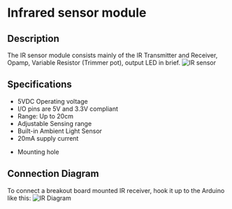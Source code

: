 # Infrared sensor module
## Description 
The IR sensor module consists mainly of the IR Transmitter and Receiver, Opamp, Variable Resistor (Trimmer pot), output LED in brief.
![IR sensor](https://components101.com/sites/default/files/inline-images/IR-Sensor-Module-Brief_0.png)
## Specifications
* 5VDC Operating voltage
* I/O pins are 5V and 3.3V compliant
* Range: Up to 20cm
* Adjustable Sensing range
* Built-in Ambient Light Sensor
* 20mA supply current
- Mounting hole
## Connection Diagram
To connect a breakout board mounted IR receiver, hook it up to the Arduino like this:
![IR Diagram](https://www.circuitbasics.com/wp-content/uploads/2017/05/Arduino-IR-Remote-Receiver-Breakout-Board-Wiring-Diagram.png)
